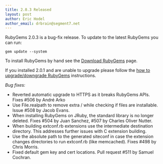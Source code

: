 ```yaml
---
title: 2.0.3 Released
layout: post
author: Eric Hodel
author_email: drbrain@segment7.net
---
```


RubyGems 2.0.3 is a bug-fix release.  To update to the latest RubyGems you can
run:

    gem update --system

To install RubyGems by hand see the [Download RubyGems][download] page.

If you installed 2.0.1 and are unable to upgrade please follow the [how to
upgrade/downgrade RubyGems][upgrading] instructions.

_Bug fixes:_

* Reverted automatic upgrade to HTTPS as it breaks RubyGems APIs.  Fixes #506 by André Arko
* Use File.realpath to remove extra / while checking if files are installable.  Issue #508 by Jacob Evans.
* When installing RubyGems on JRuby, the standard library is no longer deleted.  Fixes #504 by Juan Sanchez, #507 by Charles Oliver Nutter.
* When building extconf.rb extensions use the intermediate destination directory.  This addresses further issues with C extension building.
* Use the absolute path to the generated siteconf in case the extension changes directories to run extconf.rb (like memcached).  Fixes #498 by Chris Morris.
* Fixed default gem key and cert locations.  Pull request #511 by Samuel Cochran.

[download]: https://rubygems.org/pages/download
[upgrading]: http://rubygems.rubyforge.org/rubygems-update/UPGRADING_rdoc.html
